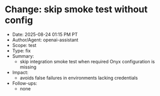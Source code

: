 # Change: skip smoke test without config

- Date: 2025-08-24 01:15 PM PT
- Author/Agent: openai-assistant
- Scope: test
- Type: fix
- Summary:
  - skip integration smoke test when required Onyx configuration is missing
- Impact:
  - avoids false failures in environments lacking credentials
- Follow-ups:
  - none
